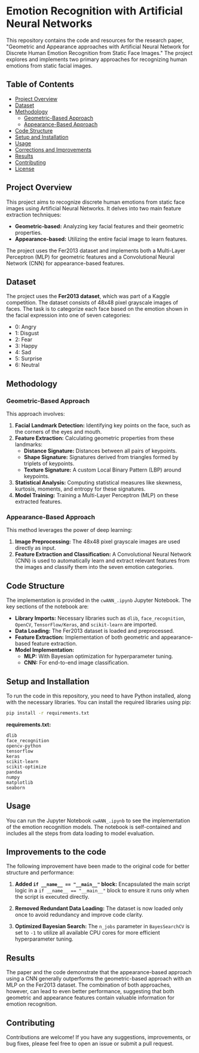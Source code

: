# Emotion Recognition with Artificial Neural Networks

This repository contains the code and resources for the research paper, "Geometric and Appearance approaches with Artificial Neural Network for Discrete Human Emotion Recognition from Static Face Images." The project explores and implements two primary approaches for recognizing human emotions from static facial images.

## Table of Contents
- [Project Overview](#project-overview)
- [Dataset](#dataset)
- [Methodology](#methodology)
  - [Geometric-Based Approach](#geometric-based-approach)
  - [Appearance-Based Approach](#appearance-based-approach)
- [Code Structure](#code-structure)
- [Setup and Installation](#setup-and-installation)
- [Usage](#usage)
- [Corrections and Improvements](#corrections-and-improvements)
- [Results](#results)
- [Contributing](#contributing)
- [License](#license)

## Project Overview

This project aims to recognize discrete human emotions from static face images using Artificial Neural Networks. It delves into two main feature extraction techniques:
- **Geometric-based:** Analyzing key facial features and their geometric properties.
- **Appearance-based:** Utilizing the entire facial image to learn features.

The project uses the Fer2013 dataset and implements both a Multi-Layer Perceptron (MLP) for geometric features and a Convolutional Neural Network (CNN) for appearance-based features.

## Dataset

The project uses the **Fer2013 dataset**, which was part of a Kaggle competition. The dataset consists of 48x48 pixel grayscale images of faces. The task is to categorize each face based on the emotion shown in the facial expression into one of seven categories:
- 0: Angry
- 1: Disgust
- 2: Fear
- 3: Happy
- 4: Sad
- 5: Surprise
- 6: Neutral

## Methodology

### Geometric-Based Approach

This approach involves:
1.  **Facial Landmark Detection:** Identifying key points on the face, such as the corners of the eyes and mouth.
2.  **Feature Extraction:** Calculating geometric properties from these landmarks:
    - **Distance Signature:** Distances between all pairs of keypoints.
    - **Shape Signature:** Signatures derived from triangles formed by triplets of keypoints.
    - **Texture Signature:** A custom Local Binary Pattern (LBP) around keypoints.
3.  **Statistical Analysis:** Computing statistical measures like skewness, kurtosis, moments, and entropy for these signatures.
4.  **Model Training:** Training a Multi-Layer Perceptron (MLP) on these extracted features.

### Appearance-Based Approach

This method leverages the power of deep learning:
1.  **Image Preprocessing:** The 48x48 pixel grayscale images are used directly as input.
2.  **Feature Extraction and Classification:** A Convolutional Neural Network (CNN) is used to automatically learn and extract relevant features from the images and classify them into the seven emotion categories.

## Code Structure

The implementation is provided in the `cwANN_.ipynb` Jupyter Notebook. The key sections of the notebook are:
- **Library Imports:** Necessary libraries such as `dlib`, `face_recognition`, `OpenCV`, `TensorFlow/Keras`, and `scikit-learn` are imported.
- **Data Loading:** The Fer2013 dataset is loaded and preprocessed.
- **Feature Extraction:** Implementation of both geometric and appearance-based feature extraction.
- **Model Implementation:**
  - **MLP:** With Bayesian optimization for hyperparameter tuning.
  - **CNN:** For end-to-end image classification.

## Setup and Installation

To run the code in this repository, you need to have Python installed, along with the necessary libraries. You can install the required libraries using pip:

```bash
pip install -r requirements.txt
```

**requirements.txt:**
```
dlib
face_recognition
opencv-python
tensorflow
keras
scikit-learn
scikit-optimize
pandas
numpy
matplotlib
seaborn
```

## Usage

You can run the Jupyter Notebook `cwANN_.ipynb` to see the implementation of the emotion recognition models. The notebook is self-contained and includes all the steps from data loading to model evaluation.

## Improvements to the code

The following improvement have been made to the original code for better structure and performance:

1.  **Added `if __name__ == "__main__"` block:** Encapsulated the main script logic in a `if __name__ == "__main__"` block to ensure it runs only when the script is executed directly.

2.  **Removed Redundant Data Loading:** The dataset is now loaded only once to avoid redundancy and improve code clarity.

3.  **Optimized Bayesian Search:** The `n_jobs` parameter in `BayesSearchCV` is set to `-1` to utilize all available CPU cores for more efficient hyperparameter tuning.

## Results

The paper and the code demonstrate that the appearance-based approach using a CNN generally outperforms the geometric-based approach with an MLP on the Fer2013 dataset. The combination of both approaches, however, can lead to even better performance, suggesting that both geometric and appearance features contain valuable information for emotion recognition.

## Contributing

Contributions are welcome! If you have any suggestions, improvements, or bug fixes, please feel free to open an issue or submit a pull request.
